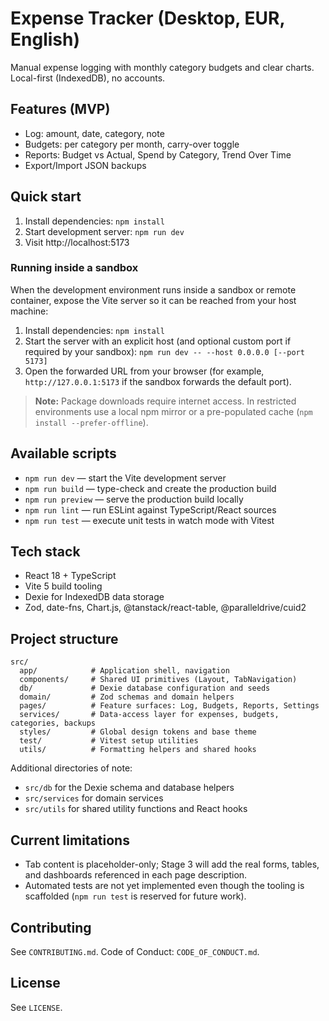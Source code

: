 # Expense Tracker (Desktop, EUR, English)

Manual expense logging with monthly category budgets and clear charts. Local-first (IndexedDB), no accounts.

## Features (MVP)
- Log: amount, date, category, note
- Budgets: per category per month, carry-over toggle
- Reports: Budget vs Actual, Spend by Category, Trend Over Time
- Export/Import JSON backups

## Quick start
1. Install dependencies: `npm install`
2. Start development server: `npm run dev`
3. Visit http://localhost:5173

### Running inside a sandbox

When the development environment runs inside a sandbox or remote container, expose the Vite server so it can be reached from your host machine:

1. Install dependencies: `npm install`
2. Start the server with an explicit host (and optional custom port if required by your sandbox): `npm run dev -- --host 0.0.0.0 [--port 5173]`
3. Open the forwarded URL from your browser (for example, `http://127.0.0.1:5173` if the sandbox forwards the default port).

> **Note:** Package downloads require internet access. In restricted environments use a local npm mirror or a pre-populated cache (`npm install --prefer-offline`).

## Available scripts
- `npm run dev` — start the Vite development server
- `npm run build` — type-check and create the production build
- `npm run preview` — serve the production build locally
- `npm run lint` — run ESLint against TypeScript/React sources
- `npm run test` — execute unit tests in watch mode with Vitest

## Tech stack
- React 18 + TypeScript
- Vite 5 build tooling
- Dexie for IndexedDB data storage
- Zod, date-fns, Chart.js, @tanstack/react-table, @paralleldrive/cuid2

## Project structure
```
src/
  app/            # Application shell, navigation
  components/     # Shared UI primitives (Layout, TabNavigation)
  db/             # Dexie database configuration and seeds
  domain/         # Zod schemas and domain helpers
  pages/          # Feature surfaces: Log, Budgets, Reports, Settings
  services/       # Data-access layer for expenses, budgets, categories, backups
  styles/         # Global design tokens and base theme
  test/           # Vitest setup utilities
  utils/          # Formatting helpers and shared hooks
```

Additional directories of note:
- `src/db` for the Dexie schema and database helpers
- `src/services` for domain services
- `src/utils` for shared utility functions and React hooks

## Current limitations
- Tab content is placeholder-only; Stage 3 will add the real forms, tables, and dashboards referenced in each page description.
- Automated tests are not yet implemented even though the tooling is scaffolded (`npm run test` is reserved for future work).

## Contributing
See `CONTRIBUTING.md`. Code of Conduct: `CODE_OF_CONDUCT.md`.

## License
See `LICENSE`.
